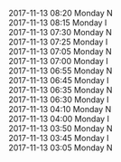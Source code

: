 2017-11-13 08:20 Monday  N  
2017-11-13 08:15 Monday  I  
2017-11-13 07:30 Monday  N  
2017-11-13 07:25 Monday  I  
2017-11-13 07:05 Monday  N  
2017-11-13 07:00 Monday  I  
2017-11-13 06:55 Monday  N  
2017-11-13 06:45 Monday  I  
2017-11-13 06:35 Monday  N  
2017-11-13 06:30 Monday  I  
2017-11-13 04:10 Monday  N  
2017-11-13 04:00 Monday  I  
2017-11-13 03:50 Monday  N  
2017-11-13 03:45 Monday  I  
2017-11-13 03:05 Monday  N  
